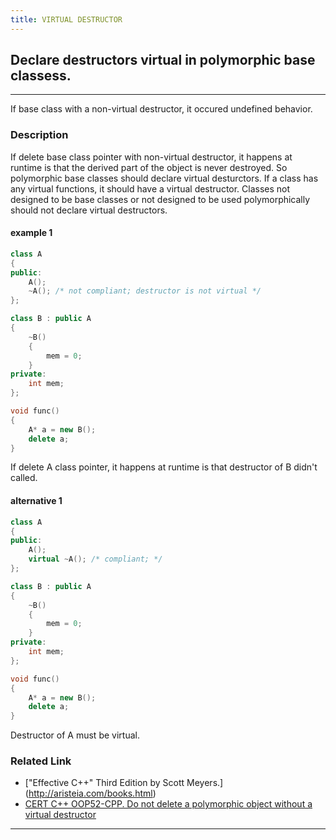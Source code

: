 ```yaml
---
title: VIRTUAL DESTRUCTOR
---
```

## Declare destructors virtual in polymorphic base classess.
----
If base class with a non-virtual destructor, it occured undefined behavior.
### Description
If delete base class pointer with non-virtual destructor, it happens at runtime is that the derived part of the object is never destroyed. So polymorphic base classes should declare virtual desturctors. If a class has any virtual functions, it should have a virtual destructor. Classes not designed to be base classes or not designed to be used polymorphically should not declare virtual destructors.

#### __example 1__
```cpp
class A
{
public:
	A();
	~A(); /* not compliant; destructor is not virtual */
};

class B : public A
{
	~B()
	{
		mem = 0;
	}
private:
	int mem;
};

void func()
{
	A* a = new B();
	delete a;
}
```
If delete A class pointer, it happens at runtime is that destructor of B didn't called.

#### __alternative 1__
```cpp
class A
{
public:
	A();
	virtual ~A(); /* compliant; */
};

class B : public A
{
	~B()
	{
		mem = 0;
	}
private:
	int mem;
};

void func()
{
	A* a = new B();
	delete a;
}
```
Destructor of A must be virtual.


### Related Link
+ ["Effective C++" Third Edition by Scott Meyers.] (http://aristeia.com/books.html) 
+ [CERT C++  OOP52-CPP. Do not delete a polymorphic object without a virtual destructor](https://www.securecoding.cert.org/confluence/display/cplusplus/OOP52-CPP.+Do+not+delete+a+polymorphic+object+without+a+virtual+destructor)

----
